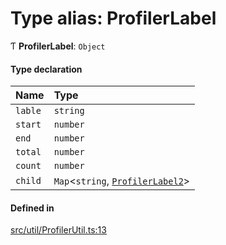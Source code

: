 # Type alias: ProfilerLabel

Ƭ **ProfilerLabel**: `Object`

#### Type declaration

| Name | Type |
| :------ | :------ |
| `lable` | `string` |
| `start` | `number` |
| `end` | `number` |
| `total` | `number` |
| `count` | `number` |
| `child` | `Map`\<`string`, [`ProfilerLabel2`](ProfilerLabel2.md)\> |

#### Defined in

[src/util/ProfilerUtil.ts:13](https://github.com/Orillusion/orillusion/blob/main/src/util/ProfilerUtil.ts#L13)
